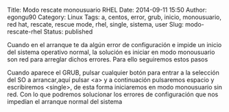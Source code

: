 Title: Modo rescate monousuario RHEL
Date: 2014-09-11 15:50
Author: egongu90
Category: Linux
Tags: a, centos, error, grub, inicio, monousuario, red hat, rescate, rescue mode, rhel, single, sistema, user
Slug: modo-rescate-rhel
Status: published

Cuando en el arranque te da algún error de configuración e impide un
inicio del sistema operativo normal, la solución es iniciar en modo
monousuario son red para arreglar dichos errores. Para ello seguiremos
estos pasos

Cuando aparece el GRUB, pulsar cualquier botón para entrar a la
selección del SO a arrancar,aquí pulsar \<a\> y a continuación
pulsaremos espacio y escribiremos \<single\>, de esta forma iniciaremos
en modo monousuario sin red. Con lo que podremos solucionar los errores
de configuración que nos impedían el arranque normal del sistema
